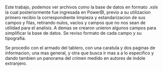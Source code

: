 Este trabajo, podemos ver archivos como la base de datos en formato .xslx la cual posteriormente fue ingresada en PowerBI,
previo a su utilizacion primero recibio la correspondiente limpieza y estandarizacion de sus campos y filas, retirando nulos, vacios y campos que no 
nos sean de utilidad para el analisis. A demas se crearon unieron algunos campos para simplificar la base de datos. Se reviso formato de cada campo y 
su tipografia.

Se procedio con el armado del tablero, con una caratula y dos paginas de informacion, una mas general, y otra que busca ir mas a 
a lo especifico y dando tambien un panorama del crimen medido en autores de indole extranjero.
